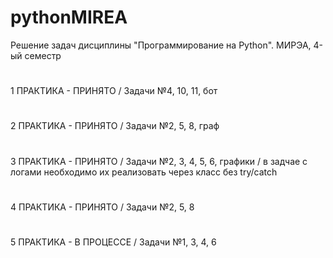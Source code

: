 # pythonMIREA
Решение задач дисциплины "Программирование на Python". МИРЭА, 4-ый семестр
#
1 ПРАКТИКА - ПРИНЯТО / Задачи №4, 10, 11, бот
#
2 ПРАКТИКА - ПРИНЯТО / Задачи №2, 5, 8, граф
#
3 ПРАКТИКА - ПРИНЯТО / Задачи №2, 3, 4, 5, 6, графики / в задчае с логами необходимо их реализовать через класс без try/catch
#
4 ПРАКТИКА - ПРИНЯТО / Задачи №2, 5, 8
#
5 ПРАКТИКА - В ПРОЦЕССЕ / Задачи №1, 3, 4, 6
#

